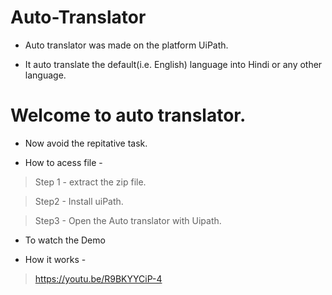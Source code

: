 # Auto-Translator

- Auto translator was made on the platform UiPath.

-  It auto translate the default(i.e. English) language into Hindi or any other language.

# Welcome to auto translator. 

-  Now avoid the repitative task.

-  How to acess file -

> Step 1 - extract the zip file.

> Step2 - Install uiPath. 

> Step3 - Open the Auto translator with Uipath.

- To watch the Demo 

- How it works -

> https://youtu.be/R9BKYYCiP-4


